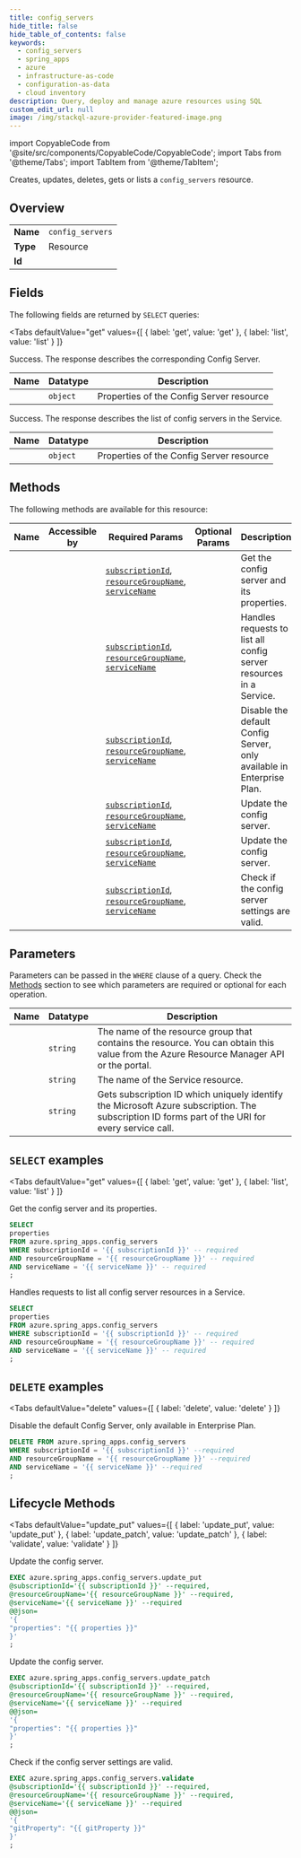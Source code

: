 ```yaml
--- 
title: config_servers
hide_title: false
hide_table_of_contents: false
keywords:
  - config_servers
  - spring_apps
  - azure
  - infrastructure-as-code
  - configuration-as-data
  - cloud inventory
description: Query, deploy and manage azure resources using SQL
custom_edit_url: null
image: /img/stackql-azure-provider-featured-image.png
---
```


import CopyableCode from '@site/src/components/CopyableCode/CopyableCode';
import Tabs from '@theme/Tabs';
import TabItem from '@theme/TabItem';

Creates, updates, deletes, gets or lists a <code>config_servers</code> resource.

## Overview
<table><tbody>
<tr><td><b>Name</b></td><td><code>config_servers</code></td></tr>
<tr><td><b>Type</b></td><td>Resource</td></tr>
<tr><td><b>Id</b></td><td><CopyableCode code="azure.spring_apps.config_servers" /></td></tr>
</tbody></table>

## Fields

The following fields are returned by `SELECT` queries:

<Tabs
    defaultValue="get"
    values={[
        { label: 'get', value: 'get' },
        { label: 'list', value: 'list' }
    ]}
>
<TabItem value="get">

Success. The response describes the corresponding Config Server.

<table>
<thead>
    <tr>
    <th>Name</th>
    <th>Datatype</th>
    <th>Description</th>
    </tr>
</thead>
<tbody>
<tr>
    <td><CopyableCode code="properties" /></td>
    <td><code>object</code></td>
    <td>Properties of the Config Server resource</td>
</tr>
</tbody>
</table>
</TabItem>
<TabItem value="list">

Success. The response describes the list of config servers in the Service.

<table>
<thead>
    <tr>
    <th>Name</th>
    <th>Datatype</th>
    <th>Description</th>
    </tr>
</thead>
<tbody>
<tr>
    <td><CopyableCode code="properties" /></td>
    <td><code>object</code></td>
    <td>Properties of the Config Server resource</td>
</tr>
</tbody>
</table>
</TabItem>
</Tabs>

## Methods

The following methods are available for this resource:

<table>
<thead>
    <tr>
    <th>Name</th>
    <th>Accessible by</th>
    <th>Required Params</th>
    <th>Optional Params</th>
    <th>Description</th>
    </tr>
</thead>
<tbody>
<tr>
    <td><a href="#get"><CopyableCode code="get" /></a></td>
    <td><CopyableCode code="select" /></td>
    <td><a href="#parameter-subscriptionId"><code>subscriptionId</code></a>, <a href="#parameter-resourceGroupName"><code>resourceGroupName</code></a>, <a href="#parameter-serviceName"><code>serviceName</code></a></td>
    <td></td>
    <td>Get the config server and its properties.</td>
</tr>
<tr>
    <td><a href="#list"><CopyableCode code="list" /></a></td>
    <td><CopyableCode code="select" /></td>
    <td><a href="#parameter-subscriptionId"><code>subscriptionId</code></a>, <a href="#parameter-resourceGroupName"><code>resourceGroupName</code></a>, <a href="#parameter-serviceName"><code>serviceName</code></a></td>
    <td></td>
    <td>Handles requests to list all config server resources in a Service.</td>
</tr>
<tr>
    <td><a href="#delete"><CopyableCode code="delete" /></a></td>
    <td><CopyableCode code="delete" /></td>
    <td><a href="#parameter-subscriptionId"><code>subscriptionId</code></a>, <a href="#parameter-resourceGroupName"><code>resourceGroupName</code></a>, <a href="#parameter-serviceName"><code>serviceName</code></a></td>
    <td></td>
    <td>Disable the default Config Server, only available in Enterprise Plan.</td>
</tr>
<tr>
    <td><a href="#update_put"><CopyableCode code="update_put" /></a></td>
    <td><CopyableCode code="exec" /></td>
    <td><a href="#parameter-subscriptionId"><code>subscriptionId</code></a>, <a href="#parameter-resourceGroupName"><code>resourceGroupName</code></a>, <a href="#parameter-serviceName"><code>serviceName</code></a></td>
    <td></td>
    <td>Update the config server.</td>
</tr>
<tr>
    <td><a href="#update_patch"><CopyableCode code="update_patch" /></a></td>
    <td><CopyableCode code="exec" /></td>
    <td><a href="#parameter-subscriptionId"><code>subscriptionId</code></a>, <a href="#parameter-resourceGroupName"><code>resourceGroupName</code></a>, <a href="#parameter-serviceName"><code>serviceName</code></a></td>
    <td></td>
    <td>Update the config server.</td>
</tr>
<tr>
    <td><a href="#validate"><CopyableCode code="validate" /></a></td>
    <td><CopyableCode code="exec" /></td>
    <td><a href="#parameter-subscriptionId"><code>subscriptionId</code></a>, <a href="#parameter-resourceGroupName"><code>resourceGroupName</code></a>, <a href="#parameter-serviceName"><code>serviceName</code></a></td>
    <td></td>
    <td>Check if the config server settings are valid.</td>
</tr>
</tbody>
</table>

## Parameters

Parameters can be passed in the `WHERE` clause of a query. Check the [Methods](#methods) section to see which parameters are required or optional for each operation.

<table>
<thead>
    <tr>
    <th>Name</th>
    <th>Datatype</th>
    <th>Description</th>
    </tr>
</thead>
<tbody>
<tr id="parameter-resourceGroupName">
    <td><CopyableCode code="resourceGroupName" /></td>
    <td><code>string</code></td>
    <td>The name of the resource group that contains the resource. You can obtain this value from the Azure Resource Manager API or the portal.</td>
</tr>
<tr id="parameter-serviceName">
    <td><CopyableCode code="serviceName" /></td>
    <td><code>string</code></td>
    <td>The name of the Service resource.</td>
</tr>
<tr id="parameter-subscriptionId">
    <td><CopyableCode code="subscriptionId" /></td>
    <td><code>string</code></td>
    <td>Gets subscription ID which uniquely identify the Microsoft Azure subscription. The subscription ID forms part of the URI for every service call.</td>
</tr>
</tbody>
</table>

## `SELECT` examples

<Tabs
    defaultValue="get"
    values={[
        { label: 'get', value: 'get' },
        { label: 'list', value: 'list' }
    ]}
>
<TabItem value="get">

Get the config server and its properties.

```sql
SELECT
properties
FROM azure.spring_apps.config_servers
WHERE subscriptionId = '{{ subscriptionId }}' -- required
AND resourceGroupName = '{{ resourceGroupName }}' -- required
AND serviceName = '{{ serviceName }}' -- required
;
```
</TabItem>
<TabItem value="list">

Handles requests to list all config server resources in a Service.

```sql
SELECT
properties
FROM azure.spring_apps.config_servers
WHERE subscriptionId = '{{ subscriptionId }}' -- required
AND resourceGroupName = '{{ resourceGroupName }}' -- required
AND serviceName = '{{ serviceName }}' -- required
;
```
</TabItem>
</Tabs>


## `DELETE` examples

<Tabs
    defaultValue="delete"
    values={[
        { label: 'delete', value: 'delete' }
    ]}
>
<TabItem value="delete">

Disable the default Config Server, only available in Enterprise Plan.

```sql
DELETE FROM azure.spring_apps.config_servers
WHERE subscriptionId = '{{ subscriptionId }}' --required
AND resourceGroupName = '{{ resourceGroupName }}' --required
AND serviceName = '{{ serviceName }}' --required
;
```
</TabItem>
</Tabs>


## Lifecycle Methods

<Tabs
    defaultValue="update_put"
    values={[
        { label: 'update_put', value: 'update_put' },
        { label: 'update_patch', value: 'update_patch' },
        { label: 'validate', value: 'validate' }
    ]}
>
<TabItem value="update_put">

Update the config server.

```sql
EXEC azure.spring_apps.config_servers.update_put 
@subscriptionId='{{ subscriptionId }}' --required, 
@resourceGroupName='{{ resourceGroupName }}' --required, 
@serviceName='{{ serviceName }}' --required 
@@json=
'{
"properties": "{{ properties }}"
}'
;
```
</TabItem>
<TabItem value="update_patch">

Update the config server.

```sql
EXEC azure.spring_apps.config_servers.update_patch 
@subscriptionId='{{ subscriptionId }}' --required, 
@resourceGroupName='{{ resourceGroupName }}' --required, 
@serviceName='{{ serviceName }}' --required 
@@json=
'{
"properties": "{{ properties }}"
}'
;
```
</TabItem>
<TabItem value="validate">

Check if the config server settings are valid.

```sql
EXEC azure.spring_apps.config_servers.validate 
@subscriptionId='{{ subscriptionId }}' --required, 
@resourceGroupName='{{ resourceGroupName }}' --required, 
@serviceName='{{ serviceName }}' --required 
@@json=
'{
"gitProperty": "{{ gitProperty }}"
}'
;
```
</TabItem>
</Tabs>
